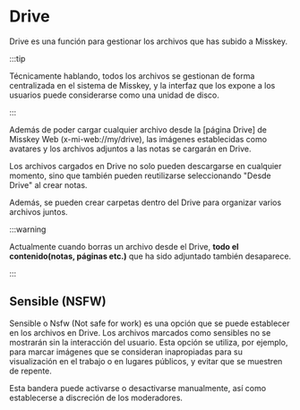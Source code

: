 # Drive

Drive es una función para gestionar los archivos que has subido a Misskey.

:::tip

Técnicamente hablando, todos los archivos se gestionan de forma centralizada en el sistema de Misskey, y la interfaz que los expone a los usuarios puede considerarse como una unidad de disco.

:::

Además de poder cargar cualquier archivo desde la [página Drive] de Misskey Web (x-mi-web://my/drive), las imágenes establecidas como avatares y los archivos adjuntos a las notas se cargarán en Drive.

Los archivos cargados en Drive no solo pueden descargarse en cualquier momento, sino que también pueden reutilizarse seleccionando "Desde Drive" al crear notas.

Además, se pueden crear carpetas dentro del Drive para organizar varios archivos juntos.

:::warning

Actualmente cuando borras un archivo desde el Drive, **todo el contenido(notas, páginas etc.)** que ha sido adjuntado también desaparece.

:::

## Sensible (NSFW)

Sensible o Nsfw (Not safe for work) es una opción que se puede establecer en los archivos en Drive. Los archivos marcados como sensibles no se mostrarán sin la interacción del usuario. Esta opción se utiliza, por ejemplo, para marcar imágenes que se consideran inapropiadas para su visualización en el trabajo o en lugares públicos, y evitar que se muestren de repente.

Esta bandera puede activarse o desactivarse manualmente, así como establecerse a discreción de los moderadores.
